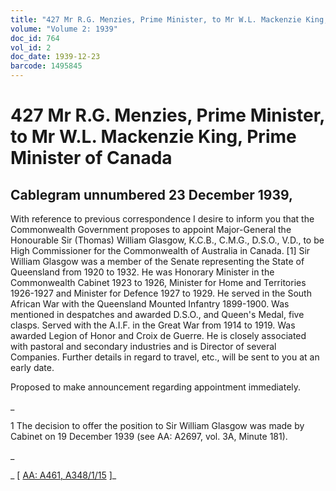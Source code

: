 ```yaml
---
title: "427 Mr R.G. Menzies, Prime Minister, to Mr W.L. Mackenzie King, Prime Minister of Canada"
volume: "Volume 2: 1939"
doc_id: 764
vol_id: 2
doc_date: 1939-12-23
barcode: 1495845
---
```


# 427 Mr R.G. Menzies, Prime Minister, to Mr W.L. Mackenzie King, Prime Minister of Canada

## Cablegram unnumbered 23 December 1939,

With reference to previous correspondence I desire to inform you that the Commonwealth Government proposes to appoint Major-General the Honourable Sir (Thomas) William Glasgow, K.C.B., C.M.G., D.S.O., V.D., to be High Commissioner for the Commonwealth of Australia in Canada. [1] Sir William Glasgow was a member of the Senate representing the State of Queensland from 1920 to 1932. He was Honorary Minister in the Commonwealth Cabinet 1923 to 1926, Minister for Home and Territories 1926-1927 and Minister for Defence 1927 to 1929. He served in the South African War with the Queensland Mounted Infantry 1899-1900. Was mentioned in despatches and awarded D.S.O., and Queen's Medal, five clasps. Served with the A.I.F. in the Great War from 1914 to 1919. Was awarded Legion of Honor and Croix de Guerre. He is closely associated with pastoral and secondary industries and is Director of several Companies. Further details in regard to travel, etc., will be sent to you at an early date.

Proposed to make announcement regarding appointment immediately.

_

1 The decision to offer the position to Sir William Glasgow was made by Cabinet on 19 December 1939 (see AA: A2697, vol. 3A, Minute 181).

_

_ [ [AA: A461, A348/1/15](http://www.naa.gov.au/cgi-bin/Search?O=I&Number=1495845) ]_
